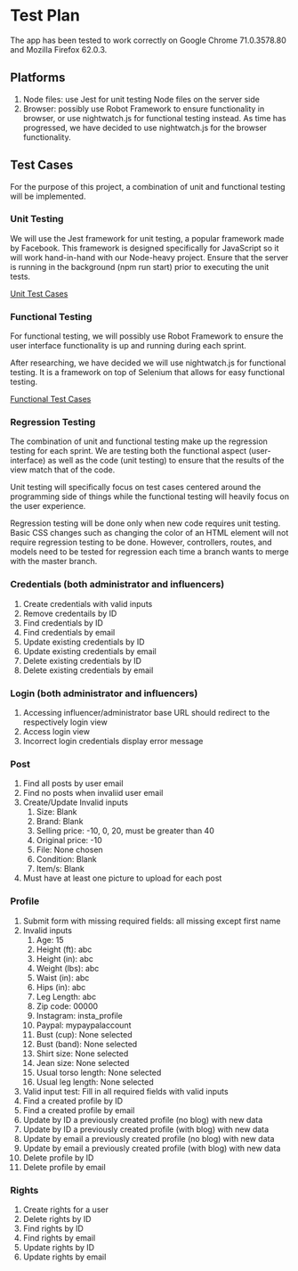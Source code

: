 # Test Plan
The app has been tested to work correctly on Google Chrome 71.0.3578.80 and Mozilla Firefox 62.0.3.

## Platforms
1. Node files: use Jest for unit testing Node files on the server side 
2. Browser: possibly use Robot Framework to ensure functionality in browser, or use nightwatch.js for functional testing instead. As time has progressed, we have decided to use nightwatch.js for the browser functionality. 

## Test Cases
For the purpose of this project, a combination of unit and functional testing will be implemented. 

### Unit Testing
We will use the Jest framework for unit testing, a popular framework made by Facebook. This framework is designed specifically for JavaScript so it will work hand-in-hand with our Node-heavy project. Ensure that the server is running in the background (npm run start) prior to executing the unit tests.

[Unit Test Cases](../../app/tests/unit)

### Functional Testing
For functional testing, we will possibly use Robot Framework to ensure the user interface functionality is up and running during each sprint. 

After researching, we have decided we will use nightwatch.js for functional testing. It is a framework on top of Selenium that allows for easy functional testing. 

[Functional Test Cases](../../app/tests/functional/tests)

### Regression Testing
The combination of unit and functional testing make up the regression testing for each sprint. We are testing both the functional aspect (user-interface) as well as the code (unit testing) to ensure that the results of the view match that of the code. 

Unit testing will specifically focus on test cases centered around the programming side of things while the functional testing will heavily focus on the user experience. 

Regression testing will be done only when new code requires unit testing. Basic CSS changes such as changing the color of an HTML element will not require regression testing to be done. However, controllers, routes, and models need to be tested for regression each time a branch wants to merge with the master branch.

### Credentials (both administrator and influencers)
1. Create credentials with valid inputs
2. Remove credentails by ID
3. Find credentials by ID
4. Find credentials by email
5. Update existing credentials by ID
6. Update existing credentials by email
7. Delete existing credentials by ID
8. Delete existing credentials by email

### Login (both administrator and influencers)
1. Accessing influencer/administrator base URL should redirect to the respectively login view
2. Access login view
3. Incorrect login credentials display error message

### Post
1. Find all posts by user email
2. Find no posts when invaliid user email
3. Create/Update Invalid inputs
    1. Size: Blank
    2. Brand: Blank
    3. Selling price: -10, 0, 20, must be greater than 40
    4. Original price: -10
    5. File: None chosen
    6. Condition: Blank
    7. Item/s: Blank
4. Must have at least one picture to upload for each post

### Profile
1. Submit form with missing required fields: all missing except first name
2. Invalid inputs
    1. Age: 15
    2. Height (ft): abc
    3. Height (in): abc
    4. Weight (lbs): abc
    5. Waist (in): abc
    6. Hips (in): abc
    7. Leg Length: abc
    8. Zip code: 00000
    9. Instagram: insta_profile
    10. Paypal: mypaypalaccount
    11. Bust (cup): None selected
    12. Bust (band): None selected
    13. Shirt size: None selected
    14. Jean size: None selected
    14. Usual torso length: None selected
    14. Usual leg length: None selected
3. Valid input test: Fill in all required fields with valid inputs
4. Find a created profile by ID
5. Find a created profile by email
6. Update by ID a previously created profile (no blog) with new data
7. Update by ID a previously created profile (with blog) with new data
8. Update by email a previously created profile (no blog) with new data
9. Update by email a previously created profile (with blog) with new data
10. Delete profile by ID
11. Delete profile by email

### Rights
1. Create rights for a user
2. Delete rights by ID
3. Find rights by ID
4. Find rights by email
5. Update rights by ID
6. Update rights by email
